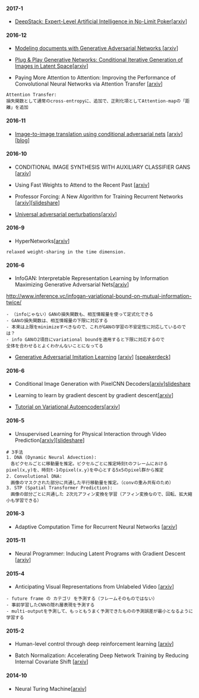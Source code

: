 #### 2017-1
* [DeepStack: Expert-Level Artificial Intelligence in No-Limit Poker](notes/deep-stack.md)[[arxiv](https://128.84.21.199/pdf/1701.01724)]

#### 2016-12
* [Modeling documents with Generative Adversarial Networks  ](notes/adversarial-document-model.md)[[arxiv](https://arxiv.org/abs/1612.09122)]

* [Plug & Play Generative Networks: Conditional Iterative Generation of Images in Latent Space](notes/ppgn.md)[[arxiv](https://arxiv.org/abs/1612.00005)]

* Paying More Attention to Attention: Improving the Performance of Convolutional Neural Networks via Attention Transfer [[arxiv](https://arxiv.org/abs/1612.03928)]

```
Attention Transfer:
損失関数として通常のcross-entropyに、追加で、正則化項としてAttention-mapの「距離」を追加
```

#### 2016-11
* [Image-to-image translation using conditional adversarial nets](notes/pix2pix.md)
[[arxiv](https://arxiv.org/abs/1611.07004)][[blog](http://affinelayer.com/pix2pix/index.html)]

#### 2016-10
* CONDITIONAL IMAGE SYNTHESIS WITH AUXILIARY CLASSIFIER GANS [[arxiv](https://arxiv.org/abs/1610.09585)]

* Using Fast Weights to Attend to the Recent Past [[arxiv](https://arxiv.org/abs/1610.06258)]

* Professor Forcing: A New Algorithm for Training Recurrent Networks [[arxiv](https://arxiv.org/abs/1610.09038)][[slideshare](http://2boy.org/~yuta/publications/NIPS2016yomi-poster-Professor-Forcing-tsuboi.pdf)]

* [Universal adversarial perturbations](notes/universal-adversarial-perturbations.md)[[arxiv](https://arxiv.org/abs/1610.08401)]

#### 2016-9
* HyperNetworks[[arxiv](https://arxiv.org/abs/1609.09106)]

```
relaxed weight-sharing in the time dimension.
```

#### 2016-6
* InfoGAN: Interpretable Representation Learning by Information Maximizing Generative Adversarial Nets[[arxiv](https://arxiv.org/abs/1606.03657)]

http://www.inference.vc/infogan-variational-bound-on-mutual-information-twice/

```
- （infoじゃない）GANの損失関数も、相互情報量を使って定式化できる
- GANの損失関数は、相互情報量の下限に対応する
- 本来は上限をminimizeすべきなので、これがGANの学習の不安定性に対応しているのでは？
- info GANの2項目にvariational boundを適用すると下限に対応するので
全体を合わせるとよくわかんないことになってる
```

* [Generative Adversarial Imitation Learning](notes/fig/GAIL170124.png) [[arxiv](https://arxiv.org/abs/1606.03476)] [[speakerdeck](https://speakerdeck.com/takoika/lun-wen-shao-jie-generative-adversarial-imitation-learning)]


#### 2016-6
* Conditional Image Generation with PixelCNN Decoders[[arxiv](https://arxiv.org/abs/1606.05328)][slideshare](http://www.slideshare.net/suga93/conditional-image-generation-with-pixelcnn-decoders)

* Learning to learn by gradient descent by gradient descent[[arxiv](https://arxiv.org/abs/1606.04474)]

* [Tutorial on Variational Autoencoders](notes/vae.md)[[arxiv](https://arxiv.org/abs/1606.05908)]

#### 2016-5
* Unsupervised Learning for Physical Interaction through Video Prediction[[arxiv](https://arxiv.org/abs/1605.07157)][[slideshare](http://www.slideshare.net/yamaryox/unsupervised-learning-for-physical-interaction-through-video-predictionnips2016)]

```
# 3手法
1. DNA (Dynamic Neural Advection): 
　各ピクセルごとに移動量を推定。ピクセルごとに推定時刻tのフレームにおけるpixel(x,y)を、時刻t-1のpixel(x.y)を中心とする5x5のpixel群から推定
2. Convolutional DNA:　
　画像のマスクされた部分に共通した平行移動量を推定。（convの重み共有のため）
3. STP (Spatial Transformer Prediction):
　画像の部分ごとに共通した 2次元アフィン変換を学習（アフィン変換なので、回転、拡大縮小も学習できる）
```

#### 2016-3
* Adaptive Computation Time for Recurrent Neural Networks [[arxiv](https://arxiv.org/abs/1603.08983)]

#### 2015-11
* Neural Programmer: Inducing Latent Programs with Gradient Descent [[arxiv](https://arxiv.org/abs/1511.04834)]

#### 2015-4
* Anticipating Visual Representations from Unlabeled Video
[[arxiv](https://arxiv.org/abs/1504.08023)]

```
- future frame の カテゴリ を予測する（フレームそのものではない）
- 事前学習したCNNの隠れ層表現を予測する
- multi-outputを予測して、もっともうまく予測できたものの予測誤差が最小となるように学習する
```

#### 2015-2
* Human-level control through deep reinforcement learning [[arxiv](http://files.davidqiu.com/research/nature14236.pdf)]

* Batch Normalization: Accelerating Deep Network Training by Reducing Internal Covariate Shift [[arxiv](https://arxiv.org/abs/1502.03167)]

#### 2014-10
* Neural Turing Machine[[arxiv](http://arxiv.org/abs/1410.5401)]
